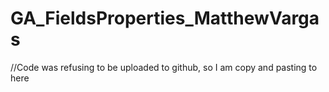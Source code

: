 # GA_FieldsProperties_MatthewVargas
//Code was refusing to be uploaded to github, so I am copy and pasting to here
